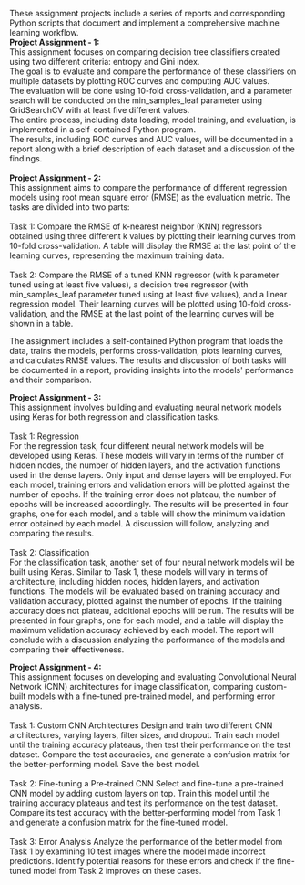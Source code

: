 These assignment projects include a series of reports and corresponding Python scripts that document and implement a comprehensive machine learning workflow. 
<br>
__Project Assignment - 1:__ <br>
This assignment focuses on comparing decision tree classifiers created using two different criteria: entropy and Gini index. <br>
The goal is to evaluate and compare the performance of these classifiers on multiple datasets by plotting ROC curves and computing AUC values. <br>
The evaluation will be done using 10-fold cross-validation, and a parameter search will be conducted on the min_samples_leaf parameter using GridSearchCV with at least five different values. <br>
The entire process, including data loading, model training, and evaluation, is implemented in a self-contained Python program. <br>
The results, including ROC curves and AUC values, will be documented in a report along with a brief description of each dataset and a discussion of the findings. <br>
<br>
__Project Assignment - 2:__ <br>
This assignment aims to compare the performance of different regression models using root mean square error (RMSE) as the evaluation metric. The tasks are divided into two parts: <br>
<br>
Task 1: Compare the RMSE of k-nearest neighbor (KNN) regressors obtained using three different k values by plotting their learning curves from 10-fold cross-validation. A table will display the RMSE at the last point of the learning curves, representing the maximum training data. <br>
<br>
Task 2: Compare the RMSE of a tuned KNN regressor (with k parameter tuned using at least five values), a decision tree regressor (with min_samples_leaf parameter tuned using at least five values), and a linear regression model. Their learning curves will be plotted using 10-fold cross-validation, and the RMSE at the last point of the learning curves will be shown in a table. <br>

The assignment includes a self-contained Python program that loads the data, trains the models, performs cross-validation, plots learning curves, and calculates RMSE values. The results and discussion of both tasks will be documented in a report, providing insights into the models' performance and their comparison. <br>

__Project Assignment - 3:__ <br>
This assignment involves building and evaluating neural network models using Keras for both regression and classification tasks. <br>
<br>
Task 1: Regression <br>
For the regression task, four different neural network models will be developed using Keras. These models will vary in terms of the number of hidden nodes, the number of hidden layers, and the activation functions used in the dense layers. Only input and dense layers will be employed. For each model, training errors and validation errors will be plotted against the number of epochs. If the training error does not plateau, the number of epochs will be increased accordingly. The results will be presented in four graphs, one for each model, and a table will show the minimum validation error obtained by each model. A discussion will follow, analyzing and comparing the results. <br>
<br>
Task 2: Classification <br>
For the classification task, another set of four neural network models will be built using Keras. Similar to Task 1, these models will vary in terms of architecture, including hidden nodes, hidden layers, and activation functions. The models will be evaluated based on training accuracy and validation accuracy, plotted against the number of epochs. If the training accuracy does not plateau, additional epochs will be run. The results will be presented in four graphs, one for each model, and a table will display the maximum validation accuracy achieved by each model. The report will conclude with a discussion analyzing the performance of the models and comparing their effectiveness. <br>

__Project Assignment - 4:__ <br>
This assignment focuses on developing and evaluating Convolutional Neural Network (CNN) architectures for image classification, comparing custom-built models with a fine-tuned pre-trained model, and performing error analysis. <br>
<br>
Task 1: Custom CNN Architectures
Design and train two different CNN architectures, varying layers, filter sizes, and dropout. Train each model until the training accuracy plateaus, then test their performance on the test dataset. Compare the test accuracies, and generate a confusion matrix for the better-performing model. Save the best model.<br>
<br>
Task 2: Fine-tuning a Pre-trained CNN
Select and fine-tune a pre-trained CNN model by adding custom layers on top. Train this model until the training accuracy plateaus and test its performance on the test dataset. Compare its test accuracy with the better-performing model from Task 1 and generate a confusion matrix for the fine-tuned model.<br>
<br>
Task 3: Error Analysis
Analyze the performance of the better model from Task 1 by examining 10 test images where the model made incorrect predictions. Identify potential reasons for these errors and check if the fine-tuned model from Task 2 improves on these cases.
